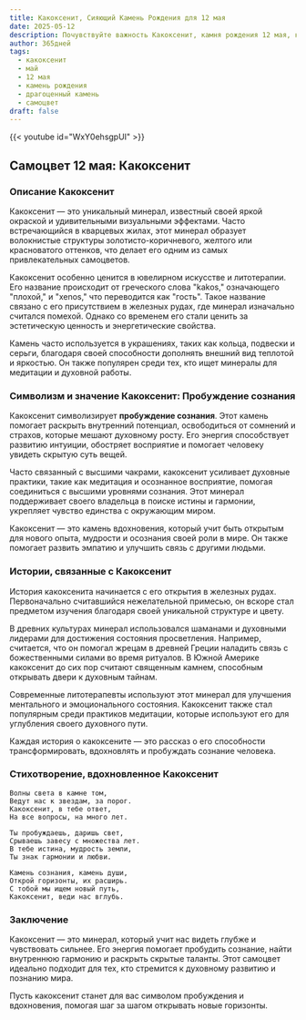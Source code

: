 ```yaml
---
title: Какоксенит, Сияющий Камень Рождения для 12 мая
date: 2025-05-12
description: Почувствуйте важность Какоксенит, камня рождения 12 мая, который символизирует Пробуждение сознания. Пусть его красота и значение осветят ваш день.
author: 365дней
tags:
  - какоксенит
  - май
  - 12 мая
  - камень рождения
  - драгоценный камень
  - самоцвет
draft: false
---
```


{{< youtube id="WxY0ehsgpUI" >}}

## Самоцвет 12 мая: Какоксенит

### Описание Какоксенит

Какоксенит — это уникальный минерал, известный своей яркой окраской и удивительными визуальными эффектами. Часто встречающийся в кварцевых жилах, этот минерал образует волокнистые структуры золотисто-коричневого, желтого или красноватого оттенков, что делает его одним из самых привлекательных самоцветов.

Какоксенит особенно ценится в ювелирном искусстве и литотерапии. Его название происходит от греческого слова "kakos," означающего "плохой," и "xenos," что переводится как "гость". Такое название связано с его присутствием в железных рудах, где минерал изначально считался помехой. Однако со временем его стали ценить за эстетическую ценность и энергетические свойства.

Камень часто используется в украшениях, таких как кольца, подвески и серьги, благодаря своей способности дополнять внешний вид теплотой и яркостью. Он также популярен среди тех, кто ищет минералы для медитации и духовной работы.

### Символизм и значение Какоксенит: Пробуждение сознания

Какоксенит символизирует **пробуждение сознания**. Этот камень помогает раскрыть внутренний потенциал, освободиться от сомнений и страхов, которые мешают духовному росту. Его энергия способствует развитию интуиции, обостряет восприятие и помогает человеку увидеть скрытую суть вещей.

Часто связанный с высшими чакрами, какоксенит усиливает духовные практики, такие как медитация и осознанное восприятие, помогая соединиться с высшими уровнями сознания. Этот минерал поддерживает своего владельца в поиске истины и гармонии, укрепляет чувство единства с окружающим миром.

Какоксенит — это камень вдохновения, который учит быть открытым для нового опыта, мудрости и осознания своей роли в мире. Он также помогает развить эмпатию и улучшить связь с другими людьми.

### Истории, связанные с Какоксенит

История какоксенита начинается с его открытия в железных рудах. Первоначально считавшийся нежелательной примесью, он вскоре стал предметом изучения благодаря своей уникальной структуре и цвету.

В древних культурах минерал использовался шаманами и духовными лидерами для достижения состояния просветления. Например, считается, что он помогал жрецам в древней Греции наладить связь с божественными силами во время ритуалов. В Южной Америке какоксенит до сих пор считают священным камнем, способным открывать двери к духовным тайнам.

Современные литотерапевты используют этот минерал для улучшения ментального и эмоционального состояния. Какоксенит также стал популярным среди практиков медитации, которые используют его для углубления своего духовного пути.

Каждая история о какоксените — это рассказ о его способности трансформировать, вдохновлять и пробуждать сознание человека.

### Стихотворение, вдохновленное Какоксенит

```
Волны света в камне том,  
Ведут нас к звездам, за порог.  
Какоксенит, в тебе ответ,  
На все вопросы, на много лет.  

Ты пробуждаешь, даришь свет,  
Срываешь завесу с множества лет.  
В тебе истина, мудрость земли,  
Ты знак гармонии и любви.  

Камень сознания, камень души,  
Открой горизонты, их расширь.  
С тобой мы ищем новый путь,  
Какоксенит, веди нас вглубь.
```

### Заключение

Какоксенит — это минерал, который учит нас видеть глубже и чувствовать сильнее. Его энергия помогает пробудить сознание, найти внутреннюю гармонию и раскрыть скрытые таланты. Этот самоцвет идеально подходит для тех, кто стремится к духовному развитию и познанию мира.

Пусть какоксенит станет для вас символом пробуждения и вдохновения, помогая шаг за шагом открывать новые горизонты.